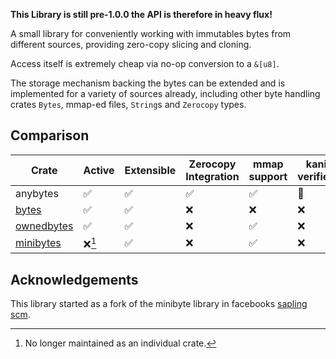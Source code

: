 **This Library is still pre-1.0.0 the API is therefore in heavy flux!**

A small library for conveniently working with immutables bytes from different sources, providing zero-copy slicing and cloning.

Access itself is extremely cheap via no-op conversion to a `&[u8]`.
 
The storage mechanism backing the bytes can be extended
and is implemented for a variety of sources already,
including other byte handling crates `Bytes`, mmap-ed files,
`String`s and `Zerocopy` types.

## Comparison

| Crate | Active | Extensible | Zerocopy Integration | mmap support | kani verified |
| ----- | ------ | ---------- | -------------------- | ------------ | -------- |
| anybytes | ✅ | ✅ | ✅ | ✅ | 🚧 |
| [bytes](https://crates.io/crates/bytes) | ✅ | ✅ | ❌ | ❌ | ❌ |
| [ownedbytes](https://crates.io/crates/ownedbytes) | ✅ | ✅ | ❌ | ✅ | ❌ |
| [minibytes](https://crates.io/crates/esl01-minibytes) | ❌[^1] | ✅ | ❌ | ✅ | ❌ |

[^1]: No longer maintained as an individual crate.

## Acknowledgements
This library started as a fork of the minibyte library in facebooks [sapling scm](https://github.com/facebook/sapling).
